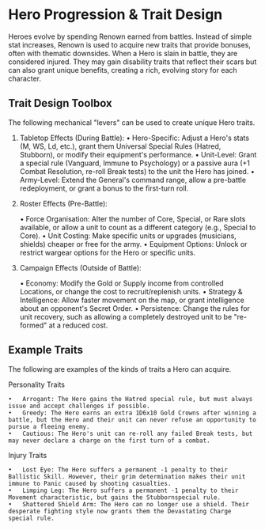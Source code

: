# Hero Progression & Trait Design

Heroes evolve by spending Renown earned from battles. Instead of simple stat increases, Renown is used to acquire new traits that provide bonuses, often with thematic downsides. When a Hero is slain in battle, they are considered injured. They may gain disability traits that reflect their scars but can also grant unique benefits, creating a rich, evolving story for each character.

## Trait Design Toolbox

The following mechanical "levers" can be used to create unique Hero traits.

1. Tabletop Effects (During Battle):
	•	Hero-Specific: Adjust a Hero's stats (M, WS, Ld, etc.), grant them Universal Special Rules (Hatred, Stubborn), or modify their equipment's performance.
	•	Unit-Level: Grant a special rule (Vanguard, Immune to Psychology) or a passive aura (+1 Combat Resolution, re-roll Break tests) to the unit the Hero has joined.
	•	Army-Level: Extend the General's command range, allow a pre-battle redeployment, or grant a bonus to the first-turn roll.

2. Roster Effects (Pre-Battle):

	•	Force Organisation: Alter the number of Core, Special, or Rare slots available, or allow a unit to count as a different category (e.g., Special to Core).
	•	Unit Costing: Make specific units or upgrades (musicians, shields) cheaper or free for the army.
	•	Equipment Options: Unlock or restrict wargear options for the Hero or specific units.

3. Campaign Effects (Outside of Battle):

	•	Economy: Modify the Gold or Supply income from controlled Locations, or change the cost to recruit/replenish units.
	•	Strategy & Intelligence: Allow faster movement on the map, or grant intelligence about an opponent's Secret Order.
	•	Persistence: Change the rules for unit recovery, such as allowing a completely destroyed unit to be "re-formed" at a reduced cost.

## Example Traits

The following are examples of the kinds of traits a Hero can acquire.

Personality Traits

	•	Arrogant: The Hero gains the Hatred special rule, but must always issue and accept challenges if possible.
	•	Greedy: The Hero earns an extra 1D6x10 Gold Crowns after winning a battle, but the Hero and their unit can never refuse an opportunity to pursue a fleeing enemy.
	•	Cautious: The Hero's unit can re-roll any failed Break tests, but may never declare a charge on the first turn of a combat.

Injury Traits

	•	Lost Eye: The Hero suffers a permanent -1 penalty to their Ballistic Skill. However, their grim determination makes their unit immune to Panic caused by shooting casualties.
	•	Limping Leg: The Hero suffers a permanent -1 penalty to their Movement characteristic, but gains the Stubbornspecial rule.
	•	Shattered Shield Arm: The Hero can no longer use a shield. Their desperate fighting style now grants them the Devastating Charge special rule.
